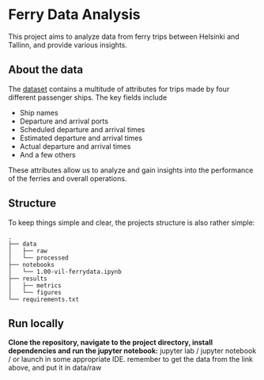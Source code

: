 # Ferry Data Analysis

This project aims to analyze data from ferry trips between Helsinki and Tallinn, and provide various insights.

## About the data

The [dataset](https://hri.fi/data/en_GB/dataset/matkustaja-alusten-aikataulu-liikennointi-ja-sijaintitietoja-helsingin-ja-tallinnan-valilla) contains a multitude of attributes for trips made by four different passenger ships. The key fields include
- Ship names
- Departure and arrival ports
- Scheduled departure and arrival times
- Estimated departure and arrival times
- Actual departure and arrival times
- And a few others

These attributes allow us to analyze and gain insights into the performance of the ferries and overall operations.

## Structure 

To keep things simple and clear, the projects structure is also rather simple:

```
.
├── data
│   ├── raw
│   └── processed
├── notebooks
│   └── 1.00-vil-ferrydata.ipynb
├── results
│   ├── metrics
│   └── figures
└── requirements.txt
```

## Run locally

**Clone the repository, navigate to the project directory, install dependencies and run the jupyter notebook:** jupyter lab / jupyter notebook / or launch in some appropriate IDE. remember to get the data from the link above, and put it in data/raw
